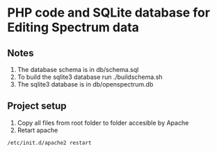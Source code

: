 # PHP code and SQLite database for Editing Spectrum data

## Notes

1. The database schema is in db/schema.sql
2. To build the sqlite3 database run ./buildschema.sh
3. The sqlite3 database is in db/openspectrum.db  

## Project setup

1. Copy all files from root folder <phpsqlite> to folder accesible by Apache
2. Retart apache 
```
/etc/init.d/apache2 restart
```


